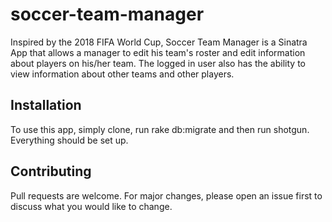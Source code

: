 # soccer-team-manager


Inspired by the 2018 FIFA World Cup, Soccer Team Manager is a Sinatra App that allows a manager to
edit his team's roster and edit information about players on his/her team.  The logged in user also has the ability
to view information about other teams and other players.

## Installation

To use this app, simply clone, run rake db:migrate and then run shotgun. Everything should be set up.

## Contributing
Pull requests are welcome. For major changes, please open an issue first to discuss what you would like to change.
